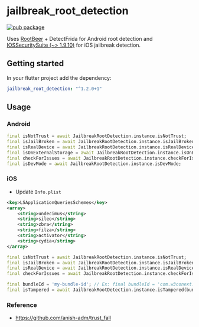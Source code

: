 # jailbreak_root_detection

[![pub package](https://img.shields.io/pub/v/jailbreak_root_detection.svg)](https://pub.dartlang.org/packages/jailbreak_root_detection)

Uses [RootBeer](https://github.com/scottyab/rootbeer) + DetectFrida for Android root detection and [IOSSecuritySuite (~> 1.9.10)](https://github.com/securing/IOSSecuritySuite/tree/1.9.10) for iOS jailbreak detection.

## Getting started

In your flutter project add the dependency:

```yaml
jailbreak_root_detection: "^1.2.0+1"
```

## Usage

### Android

```dart
final isNotTrust = await JailbreakRootDetection.instance.isNotTrust;
final isJailBroken = await JailbreakRootDetection.instance.isJailBroken;
final isRealDevice = await JailbreakRootDetection.instance.isRealDevice;
final isOnExternalStorage = await JailbreakRootDetection.instance.isOnExternalStorage;
final checkForIssues = await JailbreakRootDetection.instance.checkForIssues;
final isDevMode = await JailbreakRootDetection.instance.isDevMode;
```

### iOS

- Update `Info.plist`

```xml
<key>LSApplicationQueriesSchemes</key>
<array>
    <string>undecimus</string>
    <string>sileo</string>
    <string>zbra</string>
    <string>filza</string>
    <string>activator</string>
    <string>cydia</string>
</array>
```

```dart
final isNotTrust = await JailbreakRootDetection.instance.isNotTrust;
final isJailBroken = await JailbreakRootDetection.instance.isJailBroken;
final isRealDevice = await JailbreakRootDetection.instance.isRealDevice;
final checkForIssues = await JailbreakRootDetection.instance.checkForIssues;

final bundleId = 'my-bundle-id'; // Ex: final bundleId = 'com.w3conext.jailbreakRootDetectionExample'
final isTampered = await JailbreakRootDetection.instance.isTampered(bundleId);
```

### Reference

- https://github.com/anish-adm/trust_fall

